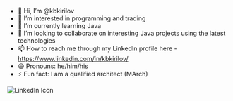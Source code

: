 - 👋 Hi, I’m @kbkirilov
- 👀 I’m interested in programming and trading
- 🌱 I’m currently learning Java
- 💞️ I’m looking to collaborate on interesting Java projects using the latest technologies 
- 📫 How to reach me through my LinkedIn profile here - https://www.linkedin.com/in/kbkirilov/
- 😄 Pronouns: he/him/his
- ⚡ Fun fact: I am a qualified architect (MArch)

<!---
kbkirilov/kbkirilov is a ✨ special ✨ repository because its `README.md` (this file) appears on your GitHub profile.
You can click the Preview link to take a look at your changes.
--->
![LinkedIn Icon](https://github.com/user-attachments/assets/b8e44d1b-5eff-4d05-ac94-359c81074f73)
